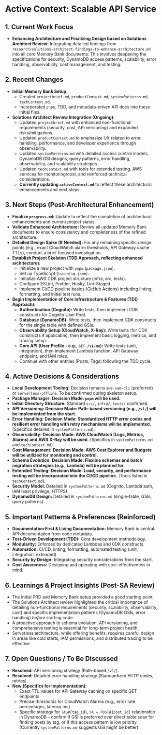 # Active Context: Scalable API Service

## 1. Current Work Focus
- **Enhancing Architecture and Finalizing Design based on Solutions Architect Review:** Integrating detailed findings from `research/solutions-architect-findings-to-enhance-architecture.md` into all core Memory Bank documents. This involves deepening the specifications for security, DynamoDB access patterns, scalability, error handling, observability, cost management, and testing.

## 2. Recent Changes
- **Initial Memory Bank Setup:**
    - Created `projectbrief.md`, `productContext.md`, `systemPatterns.md`, `techContext.md`.
    - Incorporated `pnpm`, TDD, and metadata-driven API docs into these initial files.
- **Solutions Architect Review Integration (Ongoing):**
    - Updated `projectbrief.md` with enhanced non-functional requirements (security, cost, API versioning) and expanded risks/mitigations.
    - Updated `productContext.md` to emphasize UX related to error handling, performance, and developer experience through observability.
    - Updated `systemPatterns.md` with detailed access control models, DynamoDB GSI designs, query patterns, error handling, observability, and scalability strategies.
    - Updated `techContext.md` with tools for extended testing, AWS services for monitoring/cost, and reinforced technical considerations.
    - **Currently updating `activeContext.md`** to reflect these architectural enhancements and next steps.

## 3. Next Steps (Post-Architectural Enhancement)
- **Finalize `progress.md`:** Update to reflect the completion of architectural enhancements and current project status.
- **Validate Enhanced Architecture:** Review all updated Memory Bank documents to ensure consistency and completeness of the refined architecture.
- **Detailed Design Spike (If Needed):** For any remaining specific design points (e.g., exact CloudWatch alarm thresholds, API Gateway cache TTLs), conduct a brief focused investigation.
- **Establish Project Skeleton (TDD Approach, reflecting enhanced architecture):**
    - Initialize a new project with `pnpm` (`package.json`).
    - Set up TypeScript (`tsconfig.json`).
    - Initialize AWS CDK project structure (infra, src, tests).
    - Configure ESLint, Prettier, Husky, Lint-Staged.
    - Implement CI/CD pipeline basics (GitHub Actions) including linting, formatting, and initial test runs.
- **Begin Implementation of Core Infrastructure & Features (TDD Approach):**
    - **Authentication (Cognito):** Write tests, then implement CDK constructs for Cognito User Pool.
    - **Database (DynamoDB):** Write tests, then implement CDK constructs for the single table with defined GSIs.
    - **Observability Setup (CloudWatch, X-Ray):** Write tests (for CDK constructs if applicable), then implement basic logging, metrics, and tracing setup.
    - **Core API (User Profile - e.g., `GET /v1/me`):** Write tests (unit, integration), then implement Lambda function, API Gateway endpoint, and IAM roles.
    - Continue with other entities (Posts, Tags) following the TDD cycle.

## 4. Active Decisions & Considerations
- **Local Development Tooling:** Decision remains `aws-sam-cli` (preferred) or `serverless-offline`. To be confirmed during skeleton setup.
- **Package Manager:** **Decision Made: `pnpm` will be used.**
- **Initial Directory Structure:** Standard `src/`, `infra/`, `tests/` confirmed.
- **API Versioning:** **Decision Made: Path-based versioning (e.g., `/v1/`) will be implemented from the start.**
- **Error Handling:** **Decision Made: Standardized HTTP error codes and resilient error handling with retry mechanisms will be implemented.** (Specifics detailed in `systemPatterns.md`).
- **Observability:** **Decision Made: AWS CloudWatch (Logs, Metrics, Alarms) and AWS X-Ray will be used.** (Specifics in `systemPatterns.md` and `techContext.md`).
- **Cost Management:** **Decision Made: AWS Cost Explorer and Budgets will be utilized for monitoring and control.**
- **Schema Evolution:** **Decision Made: Flexible schemas and batch migration strategies (e.g., Lambda) will be planned for.**
- **Extended Testing:** **Decision Made: Load, security, and performance testing will be incorporated into the CI/CD pipeline.** (Tools listed in `techContext.md`).
- **Security Model:** Detailed in `systemPatterns.md` (Cognito, Lambda auth, IAM least privilege, HTTPS).
- **DynamoDB Design:** Detailed in `systemPatterns.md` (single-table, GSIs, query patterns).

## 5. Important Patterns & Preferences (Reinforced)
- **Documentation First & Living Documentation:** Memory Bank is central. API documentation from code metadata.
- **Test-Driven Development (TDD):** Core development methodology.
- **Modularity:** Enforced by dedicated Lambdas and CDK constructs.
- **Automation:** CI/CD, linting, formatting, automated testing (unit, integration, extended).
- **Security by Design:** Integrating security considerations from the start.
- **Cost Awareness:** Designing and operating with cost-effectiveness in mind.

## 6. Learnings & Project Insights (Post-SA Review)
- The initial PRD and Memory Bank setup provided a good starting point.
- The Solutions Architect review highlighted the critical importance of detailing non-functional requirements (security, scalability, observability, cost) and specific implementation patterns (DynamoDB GSIs, error handling) *before* starting code.
- A proactive approach to schema evolution, API versioning, and comprehensive testing is essential for long-term project health.
- Serverless architecture, while offering benefits, requires careful design in areas like cold starts, IAM permissions, and distributed tracing to be effective.

## 7. Open Questions / To Be Discussed
- **Resolved:** API versioning strategy (Path-based `/v1/`).
- **Resolved:** Detailed error handling strategy (Standardized HTTP codes, retries).
- **New (Specifics for Implementation):**
    - Exact TTL values for API Gateway caching on specific GET endpoints.
    - Precise thresholds for CloudWatch Alarms (e.g., error rate percentages, latency ms).
    - Specific strategy for `TAG#{tag_id}`, `SK = POST#{post_id}` relationship in DynamoDB – confirm if GSI is preferred over direct table scan for finding posts by tag, or if this access pattern is low priority. (Currently `systemPatterns.md` suggests GSI might be better).
